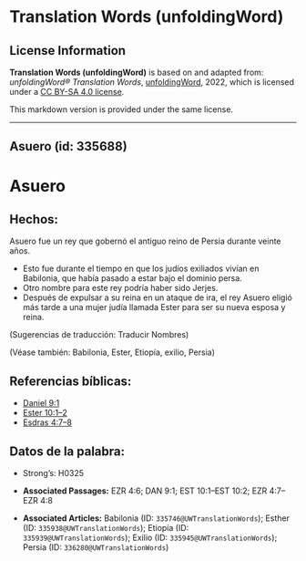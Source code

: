 # Translation Words (unfoldingWord)

## License Information

**Translation Words (unfoldingWord)** is based on and adapted from: _unfoldingWord® Translation Words_, [unfoldingWord](https://unfoldingword.org/utw), 2022, which is licensed under a [CC BY-SA 4.0 license](https://creativecommons.org/licenses/by-sa/4.0/legalcode.en).

This markdown version is provided under the same license.



--------------------------------

## Asuero (id: 335688)

Asuero
======

Hechos:
-------

Asuero fue un rey que gobernó el antiguo reino de Persia durante veinte años.

* Esto fue durante el tiempo en que los judíos exiliados vivían en Babilonia, que había pasado a estar bajo el dominio persa.
* Otro nombre para este rey podría haber sido Jerjes.
* Después de expulsar a su reina en un ataque de ira, el rey Asuero eligió más tarde a una mujer judía llamada Ester para ser su nueva esposa y reina.

(Sugerencias de traducción: Traducir Nombres)

(Véase también: Babilonia, Ester, Etiopía, exilio, Persia)

Referencias bíblicas:
---------------------

* [Daniel 9:1](https://ref.ly/Dan9:1)
* [Ester 10:1–2](https://ref.ly/Esth10:1-Esth10:2)
* [Esdras 4:7–8](https://ref.ly/Ezra4:7-Ezra4:8)

Datos de la palabra:
--------------------

* Strong’s: H0325

* **Associated Passages:** EZR 4:6; DAN 9:1; EST 10:1–EST 10:2; EZR 4:7–EZR 4:8
* **Associated Articles:** Babilonia (ID: `335746@UWTranslationWords`); Esther (ID: `335938@UWTranslationWords`); Etiopía (ID: `335939@UWTranslationWords`); Exilio (ID: `335945@UWTranslationWords`); Persia (ID: `336280@UWTranslationWords`)

